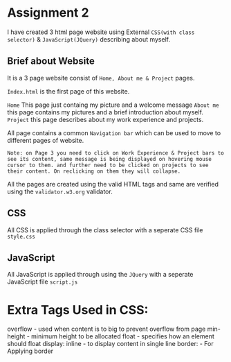 # Assignment 2

I have created 3 html page website using External `CSS(with class selector)` & `JavaScript(JQuery)` describing about myself.

## Brief about Website
It is a 3 page website consist of `Home, About me & Project` pages.

`Index.html` is the first page of this website.

`Home` This page just containg my picture and a welcome message
`About me` this page contains my pictures and a brief introduction about myself.
`Project` this page describes about my work experience and projects.

All page contains a common `Navigation bar` which can  be used to move to different pages of website.

`Note: on Page 3 you need to click on Work Experience & Project bars to see its content, same message is being displayed on hovering mouse cursor to them. and further need to be clicked on projects to see their content. On reclicking on them they will collapse.`

All the pages are created using the valid HTML tags and same are verified using the `validator.w3.org` validator.

## CSS 
All CSS is applied through the class selector with a seperate  CSS file `style.css`

## JavaScript 
All JavaScript is applied through using the `JQuery` with a seperate  JavaScript file `script.js`

# Extra Tags Used in CSS:
 overflow -  used when content is to big to prevent overflow from page
 min-height -  minimum height to be allocated
 float -  specifies how an element should float
 display: inline -  to display content in single line
 border: - For Applying border
 

